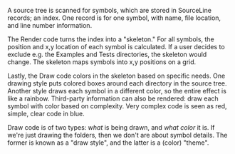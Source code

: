 A source tree is scanned for symbols, which are stored in SourceLine records; an index. One record is for one symbol, with name, file location, and line number information.

The Render code turns the index into a "skeleton." For all symbols, the position and x,y location of each symbol is calculated.  If a user decides to exclude e.g. the Examples and Tests directories, the skeleton would change. The skeleton maps symbols into x,y positions on a grid.

Lastly, the Draw code colors in the skeleton based on specific needs. One drawing style puts colored boxes around each directory in the source tree. Another style draws each symbol in a different color, so the entire effect is like a rainbow.  Third-party information can also be rendered: draw each symbol with color based on complexity. Very complex code is seen as red, simple, clear code in blue.

Draw code is of two types: _what_ is being drawn, and _what color_ it is. If we're just drawing the folders, then we don't are about symbol details. The former is known as a "draw style", and the latter is a (color) "theme".
